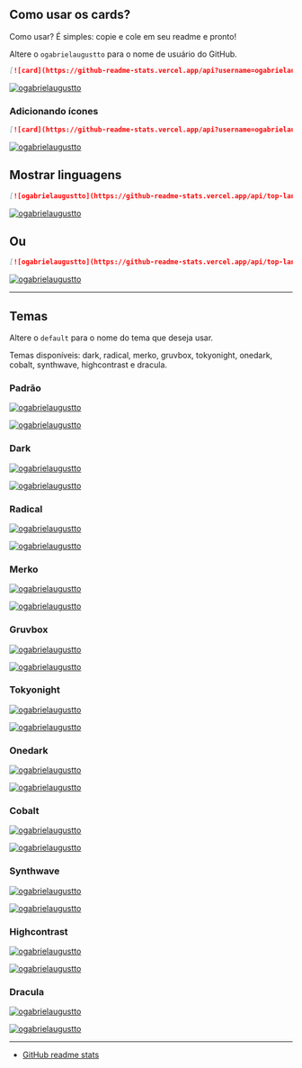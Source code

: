 ## Como usar os cards?

Como usar? É simples: copie e cole em seu readme e pronto!

Altere o `ogabrielaugustto` para o nome de usuário do GitHub.

```md
[![card](https://github-readme-stats.vercel.app/api?username=ogabrielaugustto&theme=default)](https://github.com/anuraghazra/github-readme-stats)
```

[![ogabrielaugustto](https://github-readme-stats.vercel.app/api?username=ogabrielaugustto&theme=default)](https://github.com/anuraghazra/github-readme-stats)

### Adicionando ícones

```md
[![card](https://github-readme-stats.vercel.app/api?username=ogabrielaugustto&theme=default&show_icons=true)](https://github.com/anuraghazra/github-readme-stats)
```

[![ogabrielaugustto](https://github-readme-stats.vercel.app/api?username=ogabrielaugustto&theme=default&show_icons=true)](https://github.com/anuraghazra/github-readme-stats)

## Mostrar linguagens

```md
[![ogabrielaugustto](https://github-readme-stats.vercel.app/api/top-langs/?username=ogabrielaugustto&hide=html&layout=compact&theme=default)](https://github.com/anuraghazra/github-readme-stats)
```

[![ogabrielaugustto](https://github-readme-stats.vercel.app/api/top-langs/?username=ogabrielaugustto&hide=html&layout=compact&theme=default)](https://github.com/anuraghazra/github-readme-stats)

## Ou

```md
[![ogabrielaugustto](https://github-readme-stats.vercel.app/api/top-langs/?username=ogabrielaugustto&layout=compact)](https://github.com/anuraghazra/github-readme-stats)
```

[![ogabrielaugustto](https://github-readme-stats.vercel.app/api/top-langs/?username=ogabrielaugustto&layout=compact)](https://github.com/anuraghazra/github-readme-stats)

---

## Temas

Altere o `default` para o nome do tema que deseja usar.

Temas disponíveis: dark, radical, merko, gruvbox, tokyonight, onedark, cobalt, synthwave, highcontrast e dracula.

### Padrão

[![ogabrielaugustto](https://github-readme-stats.vercel.app/api?username=ogabrielaugustto&theme=default)](https://github.com/anuraghazra/github-readme-stats)

[![ogabrielaugustto](https://github-readme-stats.vercel.app/api/top-langs/?username=ogabrielaugustto&hide=html&layout=compact&theme=default)](https://github.com/anuraghazra/github-readme-stats)

### Dark

[![ogabrielaugustto](https://github-readme-stats.vercel.app/api?username=ogabrielaugustto&theme=dark)](https://github.com/anuraghazra/github-readme-stats)

[![ogabrielaugustto](https://github-readme-stats.vercel.app/api/top-langs/?username=ogabrielaugustto&hide=html&layout=compact&theme=dark)](https://github.com/anuraghazra/github-readme-stats)

### Radical

[![ogabrielaugustto](https://github-readme-stats.vercel.app/api?username=ogabrielaugustto&theme=radical)](https://github.com/anuraghazra/github-readme-stats)

[![ogabrielaugustto](https://github-readme-stats.vercel.app/api/top-langs/?username=ogabrielaugustto&hide=html&layout=compact&theme=radical)](https://github.com/anuraghazra/github-readme-stats)

### Merko

[![ogabrielaugustto](https://github-readme-stats.vercel.app/api?username=ogabrielaugustto&theme=merko)](https://github.com/anuraghazra/github-readme-stats)

[![ogabrielaugustto](https://github-readme-stats.vercel.app/api/top-langs/?username=ogabrielaugustto&hide=html&layout=compact&theme=merko)](<[https://github.com/ogabrielaugustto/](https://github.com/anuraghazra/github-readme-stats)>)

### Gruvbox

[![ogabrielaugustto](https://github-readme-stats.vercel.app/api?username=ogabrielaugustto&theme=gruvbox)](https://github.com/anuraghazra/github-readme-stats)

[![ogabrielaugustto](https://github-readme-stats.vercel.app/api/top-langs/?username=ogabrielaugustto&hide=html&layout=compact&theme=gruvbox)](https://github.com/anuraghazra/github-readme-stats)

### Tokyonight

[![ogabrielaugustto](https://github-readme-stats.vercel.app/api?username=ogabrielaugustto&theme=tokyonight)](https://github.com/anuraghazra/github-readme-stats)

[![ogabrielaugustto](https://github-readme-stats.vercel.app/api/top-langs/?username=ogabrielaugustto&hide=html&layout=compact&theme=tokyonight)](https://github.com/anuraghazra/github-readme-stats)

### Onedark

[![ogabrielaugustto](https://github-readme-stats.vercel.app/api?username=ogabrielaugustto&theme=onedark)](https://github.com/anuraghazra/github-readme-stats)

[![ogabrielaugustto](https://github-readme-stats.vercel.app/api/top-langs/?username=ogabrielaugustto&hide=html&layout=compact&theme=onedark)](https://github.com/anuraghazra/github-readme-stats)

### Cobalt

[![ogabrielaugustto](https://github-readme-stats.vercel.app/api?username=ogabrielaugustto&theme=cobalt)](https://github.com/anuraghazra/github-readme-stats)

[![ogabrielaugustto](https://github-readme-stats.vercel.app/api/top-langs/?username=ogabrielaugustto&hide=html&layout=compact&theme=cobalt)](https://github.com/anuraghazra/github-readme-stats)

### Synthwave

[![ogabrielaugustto](https://github-readme-stats.vercel.app/api?username=ogabrielaugustto&theme=synthwave)](https://github.com/anuraghazra/github-readme-stats)

[![ogabrielaugustto](https://github-readme-stats.vercel.app/api/top-langs/?username=ogabrielaugustto&hide=html&layout=compact&theme=synthwave)](https://github.com/anuraghazra/github-readme-stats)

### Highcontrast

[![ogabrielaugustto](https://github-readme-stats.vercel.app/api?username=ogabrielaugustto&theme=highcontrast)](https://github.com/anuraghazra/github-readme-stats)

[![ogabrielaugustto](https://github-readme-stats.vercel.app/api/top-langs/?username=ogabrielaugustto&hide=html&layout=compact&theme=highcontrast)](https://github.com/anuraghazra/github-readme-stats)

### Dracula

[![ogabrielaugustto](https://github-readme-stats.vercel.app/api?username=ogabrielaugustto&theme=dracula)](https://github.com/anuraghazra/github-readme-stats)

[![ogabrielaugustto](https://github-readme-stats.vercel.app/api/top-langs/?username=ogabrielaugustto&hide=html&layout=compact&theme=dracula)](https://github.com/anuraghazra/github-readme-stats)

---

- [GitHub readme stats](https://github.com/anuraghazra/github-readme-stats)
